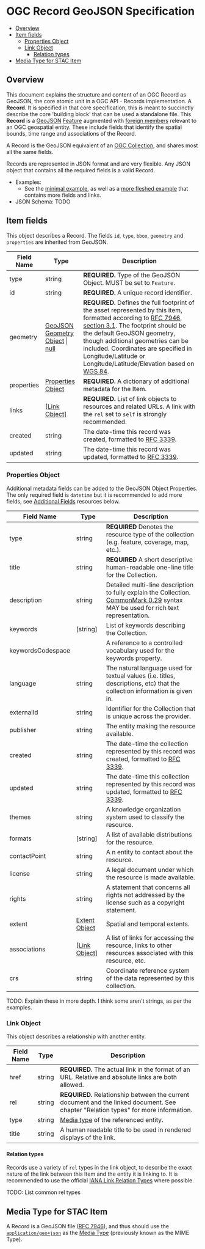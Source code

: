 # OGC Record GeoJSON Specification 

<!-- MarkdownTOC -->

- [Overview](#overview)
- [Item fields](#item-fields)
  - [Properties Object](#properties-object)
  - [Link Object](#link-object)
    - [Relation types](#relation-types)
- [Media Type for STAC Item](#media-type-for-stac-item)

<!-- /MarkdownTOC -->


## Overview

This document explains the structure and content of an OGC Record as GeoJSON, the core atomic unit in a OGC API - Records
implementation. A **Record**. It is specified in that core specification, this is meant to succinctly 
describe the core 'building block' that can be used a standalone file. This **Record** is a
[GeoJSON](http://geojson.org/) [Feature](https://tools.ietf.org/html/rfc7946#section-3.2) augmented with
[foreign members](https://tools.ietf.org/html/rfc7946#section-6) relevant to an OGC geospatial entity.
These include fields that identify the spatial bounds, time range and associations of the Record.

A Record is the GeoJSON equivalent of an [OGC Collection](ogc-collection-spec.md), and shares most all the same fields.

Records are represented in JSON format and are very flexible. Any JSON object that contains all the
required fields is a valid Record.

- Examples:
  - See the [minimal example](./examples/record-building-example.json),
    as well as a [more fleshed example](./examples/record-meetlocaties-example.json) that contains more fields and links.
- JSON Schema: TODO

## Item fields

This object describes a Record. The fields `id`, `type`, `bbox`, `geometry` and `properties` are
inherited from GeoJSON.

| Field Name | Type                                                                       | Description |
| ---------- | -------------------------------------------------------------------------- | ----------- |
| type       | string                                                                     | **REQUIRED.** Type of the GeoJSON Object. MUST be set to `Feature`. |
| id         | string                                                                     | **REQUIRED.** A unique record identifier. |
| geometry   | [GeoJSON Geometry Object](https://tools.ietf.org/html/rfc7946#section-3.1) \| [null](https://tools.ietf.org/html/rfc7946#section-3.2) | **REQUIRED.** Defines the full footprint of the asset represented by this item, formatted according to [RFC 7946, section 3.1](https://tools.ietf.org/html/rfc7946#section-3.1). The footprint should be the default GeoJSON geometry, though additional geometries can be included. Coordinates are specified in Longitude/Latitude or Longitude/Latitude/Elevation based on [WGS 84](http://www.opengis.net/def/crs/OGC/1.3/CRS84). |
| properties | [Properties Object](#properties-object)                                    | **REQUIRED.** A dictionary of additional metadata for the Item. |
| links      | \[[Link Object](#link-object)]                                             | **REQUIRED.** List of link objects to resources and related URLs. A link with the `rel` set to `self` is strongly recommended. |
| created         |  string                                          | The date-time this record was created, formatted to [RFC 3339](https://tools.ietf.org/html/rfc3339#section-5.6).|
| updated         |  string                                          | The date-time this record was updated, formatted to [RFC 3339](https://tools.ietf.org/html/rfc3339#section-5.6).|

### Properties Object

Additional metadata fields can be added to the GeoJSON Object Properties. The only required field
is `datetime` but it is recommended to add more fields, see [Additional Fields](#additional-fields)
resources below.

| Field Name | Type         | Description                                                  |
| ---------- | ------------ | ------------------------------------------------------------ |
| type            | string                                           | **REQUIRED** Denotes the resource type of the collection (e.g. feature, coverage, map, etc.).  |
| title           | string                                           | **REQUIRED** A short descriptive human-readable one-line title for the Collection.       |
| description     | string                                           | Detailed multi-line description to fully explain the Collection. [CommonMark 0.29](http://commonmark.org/) syntax MAY be used for rich text representation. |
| keywords        | \[string]                                        | List of keywords describing the Collection.                  |
| keywordsCodespace |  |A reference to a controlled vocabulary used for the keywords property. |
| language | string | The natural language used for textual values (i.e. titles, descriptions, etc) that the collection information is given in. |
| externalId              | string                                           | Identifier for the Collection that is unique across the provider. |
| publisher       | string          | The entity making the resource available. |
| created         |  string                                          | The date-time the collection represented by this record was created, formatted to [RFC 3339](https://tools.ietf.org/html/rfc3339#section-5.6).|
| updated         |  string                                          | The date-time this collection represented by this record was updated, formatted to [RFC 3339](https://tools.ietf.org/html/rfc3339#section-5.6).|
| themes | string | A knowledge organization system used to classify the resource. |
| formats | \[string]|A list of available distributions for the resource. |
| contactPoint | string |A n entity to contact about the resource. |
| license | string | A legal document under which the resource is made available. |
| rights | string |A statement that concerns all rights not addressed by the license such as a copyright statement. |
| extent          | [Extent Object](#extent-object)                  | Spatial and temporal extents.                  |
| associations | \[[Link Object](#link-object)] | A list of links for accessing the resource, links to other resources associated with this resource, etc. |
| crs             | string                                           | Coordinate reference system of the data represented by this collection.

TODO: Explain these in more depth. I think some aren't strings, as per the examples.

### Link Object

This object describes a relationship with another entity.

| Field Name | Type   | Description |
| ---------- | ------ | ----------- |
| href       | string | **REQUIRED.** The actual link in the format of an URL. Relative and absolute links are both allowed. |
| rel        | string | **REQUIRED.** Relationship between the current document and the linked document. See chapter "Relation types" for more information. |
| type       | string | [Media type](../catalog-spec/catalog-spec.md#media-types) of the referenced entity. |
| title      | string | A human readable title to be used in rendered displays of the link. |

#### Relation types

Records use a variety of `rel` types in the link object,
to describe the exact nature of the link between this Item and the entity it is linking to.
It is recommended to use the official
[IANA Link Relation Types](https://www.iana.org/assignments/link-relations/link-relations.xhtml) where possible.

TODO: List common rel types


## Media Type for STAC Item

A Record is a GeoJSON file ([RFC 7946](https://tools.ietf.org/html/rfc7946)), and thus should use the 
[`application/geo+json`](https://tools.ietf.org/html/rfc7946#section-12) as the [Media Type](https://en.wikipedia.org/wiki/Media_type) 
(previously known as the MIME Type). 
